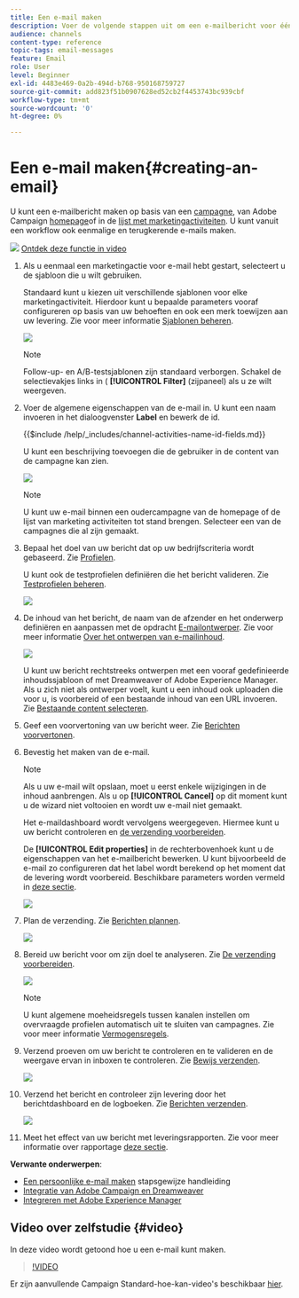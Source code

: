 ```yaml
---
title: Een e-mail maken
description: Voer de volgende stappen uit om een e-mailbericht voor één verzending te maken in Adobe Campaign.
audience: channels
content-type: reference
topic-tags: email-messages
feature: Email
role: User
level: Beginner
exl-id: 4483e469-0a2b-494d-b768-950168759727
source-git-commit: add823f51b0907628ed52cb2f4453743bc939cbf
workflow-type: tm+mt
source-wordcount: '0'
ht-degree: 0%

---
```


# Een e-mail maken{#creating-an-email}

U kunt een e-mailbericht maken op basis van een [campagne](../../start/using/marketing-activities.md#creating-a-marketing-activity), van Adobe Campaign [homepage](../../start/using/interface-description.md#home-page)of in de [lijst met marketingactiviteiten](../../start/using/marketing-activities.md#about-marketing-activities). U kunt vanuit een workflow ook eenmalige en terugkerende e-mails maken.

![](assets/do-not-localize/how-to-video.png) [Ontdek deze functie in video](#video)

1. Als u eenmaal een marketingactie voor e-mail hebt gestart, selecteert u de sjabloon die u wilt gebruiken.

   Standaard kunt u kiezen uit verschillende sjablonen voor elke marketingactiviteit. Hierdoor kunt u bepaalde parameters vooraf configureren op basis van uw behoeften en ook een merk toewijzen aan uw levering. Zie voor meer informatie [Sjablonen beheren](../../start/using/marketing-activity-templates.md).

   ![](assets/email_creation_1.png)

   >[!NOTE]
   >
   >Follow-up- en A/B-testsjablonen zijn standaard verborgen. Schakel de selectievakjes links in ( **[!UICONTROL Filter]** (zijpaneel) als u ze wilt weergeven.

1. Voer de algemene eigenschappen van de e-mail in. U kunt een naam invoeren in het dialoogvenster **Label** en bewerk de id.

   {{$include /help/_includes/channel-activities-name-id-fields.md}}

   U kunt een beschrijving toevoegen die de gebruiker in de content van de campagne kan zien.

   ![](assets/email_creation_2.png)

   >[!NOTE]
   >
   >U kunt uw e-mail binnen een oudercampagne van de homepage of de lijst van marketing activiteiten tot stand brengen. Selecteer een van de campagnes die al zijn gemaakt.

1. Bepaal het doel van uw bericht dat op uw bedrijfscriteria wordt gebaseerd. Zie [Profielen](../../audiences/using/about-profiles.md).

   U kunt ook de testprofielen definiëren die het bericht valideren. Zie [Testprofielen beheren](../../audiences/using/managing-test-profiles.md).

   ![](assets/email_creation_3.png)

1. De inhoud van het bericht, de naam van de afzender en het onderwerp definiëren en aanpassen met de opdracht [E-mailontwerper](../../designing/using/designing-content-in-adobe-campaign.md). Zie voor meer informatie [Over het ontwerpen van e-mailinhoud](../../designing/using/designing-content-in-adobe-campaign.md).

   ![](assets/email_creation_4.png)

   U kunt uw bericht rechtstreeks ontwerpen met een vooraf gedefinieerde inhoudssjabloon of met Dreamweaver of Adobe Experience Manager. Als u zich niet als ontwerper voelt, kunt u een inhoud ook uploaden die voor u, is voorbereid of een bestaande inhoud van een URL invoeren. Zie [Bestaande content selecteren](../../designing/using/using-existing-content.md).

1. Geef een voorvertoning van uw bericht weer. Zie [Berichten voorvertonen](../../sending/using/previewing-messages.md).
1. Bevestig het maken van de e-mail.

   >[!NOTE]
   >
   >Als u uw e-mail wilt opslaan, moet u eerst enkele wijzigingen in de inhoud aanbrengen. Als u op **[!UICONTROL Cancel]** op dit moment kunt u de wizard niet voltooien en wordt uw e-mail niet gemaakt.

   Het e-maildashboard wordt vervolgens weergegeven. Hiermee kunt u uw bericht controleren en [de verzending voorbereiden](../../sending/using/preparing-the-send.md).

   De **[!UICONTROL Edit properties]** in de rechterbovenhoek kunt u de eigenschappen van het e-mailbericht bewerken. U kunt bijvoorbeeld de e-mail zo configureren dat het label wordt berekend op het moment dat de levering wordt voorbereid.  Beschikbare parameters worden vermeld in [deze sectie](../../administration/using/configuring-email-channel.md#list-of-email-properties).

   ![](assets/delivery_dashboard_2.png)

1. Plan de verzending. Zie [Berichten plannen](../../sending/using/about-scheduling-messages.md).

   ![](assets/delivery_planning.png)

1. Bereid uw bericht voor om zijn doel te analyseren. Zie [De verzending voorbereiden](../../sending/using/confirming-the-send.md).

   ![](assets/preparing_delivery_2.png)

   >[!NOTE]
   >
   >U kunt algemene moeheidsregels tussen kanalen instellen om overvraagde profielen automatisch uit te sluiten van campagnes. Zie voor meer informatie [Vermogensregels](../../sending/using/fatigue-rules.md).

1. Verzend proeven om uw bericht te controleren en te valideren en de weergave ervan in inboxen te controleren. Zie [Bewijs verzenden](../../sending/using/sending-proofs.md).

   ![](assets/bat_select.png)

1. Verzend het bericht en controleer zijn levering door het berichtdashboard en de logboeken. Zie [Berichten verzenden](../../sending/using/confirming-the-send.md).

   ![](assets/confirm_delivery.png)

1. Meet het effect van uw bericht met leveringsrapporten. Zie voor meer informatie over rapportage [deze sectie](../../reporting/using/about-dynamic-reports.md).

**Verwante onderwerpen**:

* [Een persoonlijke e-mail maken](../../channels/using/key-steps-to-send-a-message.md) stapsgewijze handleiding
* [Integratie van Adobe Campaign en Dreamweaver](../../designing/using/using-integrations.md#editing-content-in-dreamweaver)
* [Integreren met Adobe Experience Manager](../../integrating/using/integrating-with-experience-manager.md)

## Video over zelfstudie {#video}

In deze video wordt getoond hoe u een e-mail kunt maken.

>[!VIDEO](https://video.tv.adobe.com/v/23721?quality=12)

Er zijn aanvullende Campaign Standard-hoe-kan-video&#39;s beschikbaar [hier](https://experienceleague.adobe.com/docs/campaign-standard-learn/tutorials/overview.html?lang=nl).
